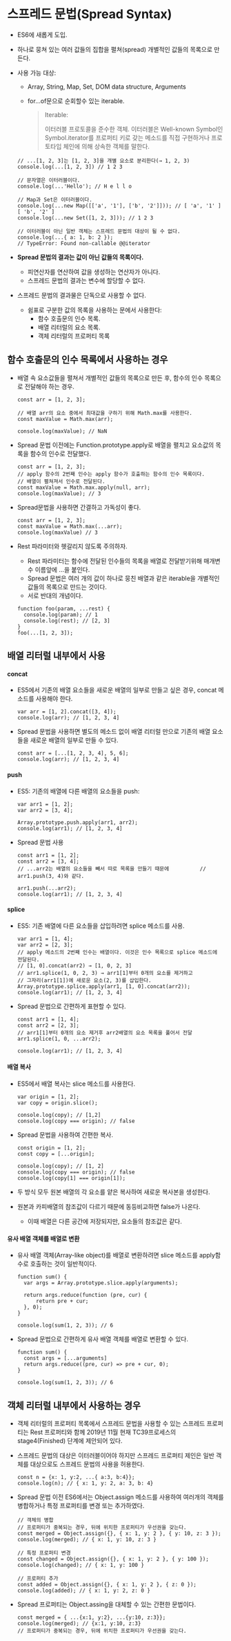 # 스프레드 문법(Spread Syntax)

* ES6에 새롭게 도입.

* 하나로 뭉쳐 있는 여러 값들의 집합을 펼쳐(spread) 개별적인 값들의 목록으로 만든다.

* 사용 가능 대상:

  * Array, String, Map, Set, DOM data structure, Arguments

  * for...of문으로 순회할수 있는 iterable.

    > Iterable:
    >
    > 이터러블 프로토콜을 준수한 객체. 이터러블은 Well-known Symbol인 Symbol.iterator를 프로퍼티 키로 갖는 메소드를 직접 구현하거나 프로토타입 체인에 의해 상속한 객체를 말한다.

  ```
  // ...[1, 2, 3]는 [1, 2, 3]을 개별 요소로 분리한다(→ 1, 2, 3)
  console.log(...[1, 2, 3]) // 1 2 3
  
  // 문자열은 이터러블이다.
  console.log(...'Hello'); // H e l l o
  
  // Map과 Set은 이터러블이다.
  console.log(...new Map([['a', '1'], ['b', '2']])); // [ 'a', '1' ] [ 'b', '2' ]
  console.log(...new Set([1, 2, 3])); // 1 2 3
  
  // 이터러블이 아닌 일반 객체는 스프레드 문법의 대상이 될 수 없다.
  console.log(...{ a: 1, b: 2 });
  // TypeError: Found non-callable @@iterator
  ```

* **Spread 문법의 결과는 값이 아닌 값들의 목록이다.**

  * 피연산자를 연산하여 값을 생성하는 연산자가 아니다.
  * 스프레드 문법의 결과는 변수에 할당할 수 없다.

* 스프레드 문법의 결과물은 단독으로 사용할 수 없다.

  * 쉼표로 구분한 값의 목록을 사용하는 문에서 사용한다:
    * 함수 호출문의 인수 목록.
    * 배열 리터럴의 요소 목록.	
    * 객체 리터럴의 프로퍼티 목록



## 함수 호출문의 인수 목록에서 사용하는 경우

* 배열 속 요소값들을 펼쳐서 개별적인 값들의 목록으로 만든 후, 함수의 인수 목록으로 전달해야 하는 경우.

  ```
  const arr = [1, 2, 3];
  
  // 배열 arr의 요소 중에서 최대값을 구하기 위해 Math.max를 사용한다.
  const maxValue = Math.max(arr);
  
  console.log(maxValue); // NaN
  ```

* Spread 문법 이전에는 Function.prototype.apply로 배열을 펼치고 요소값의 목록을 함수의 인수로 전달했다.

  ```
  const arr = [1, 2, 3];
  // apply 함수의 2번째 인수는 apply 함수가 호출하는 함수의 인수 목록이다.
  // 배열이 펼쳐져서 인수로 전달된다.
  const maxValue = Math.max.apply(null, arr);
  console.log(maxValue); // 3
  ```

* Spread문법을 사용하면 간결하고 가독성이 좋다.

  ```
  const arr = [1, 2, 3];
  const maxValue = Math.max(...arr);
  console.log(maxValue) // 3
  ```

* Rest 파라미터와 헷갈리지 않도록 주의하자.

  * Rest 파라미터는 함수에 전달된 인수들의 목록을 배열로 전달받기위해 매개변수 이름앞에 ...을 붙인다.
  * Spread 문법은 여러 개의 값이 하나로 뭉친 배열과 같은 iterable을 개별적인 값들의 목록으로 만드는 것이다.
  * 서로 반대의 개념이다.

  ```
  function foo(param, ...rest) {
  	console.log(param); // 1
  	console.log(rest); // [2, 3]
  }
  foo(...[1, 2, 3]);
  ```

  

## 배열 리터럴 내부에서 사용

#### concat

* ES5에서 기존의 배열 요소들을 새로운 배열의 일부로 만들고 싶은 경우, concat 메소드를 사용해야 한다.

  ```
  var arr = [1, 2].concat([3, 4]);
  console.log(arr); // [1, 2, 3, 4]
  ```

* Spread 문법을 사용하면 별도의 메소드 없이 배열 리터럴 만으로 기존의 배열 요소들을 새로운 배열의 일부로 만들 수 있다.

  ```
  const arr = [...[1, 2, 3, 4], 5, 6];
  console.log(arr); // [1, 2, 3, 4]
  ```



#### push

* ES5: 기존의 배열에 다른 배열의 요소들을 push:

  ```
  var arr1 = [1, 2];
  var arr2 = [3, 4];
  
  Array.prototype.push.apply(arr1, arr2);
  console.log(arr1); // [1, 2, 3, 4]
  ```

* Spread 문법 사용

  ```
  const arr1 = [1, 2];
  const arr2 = [3, 4];
  // ...arr2는 배열의 요소들을 빼서 따로 목록을 만들기 때문에          // arr1.push(3, 4)와 같다.
  
  arr1.push(...arr2);
  console.log(arr1); // [1, 2, 3, 4]
  ```

  

#### splice

* ES5: 기존 배열에 다른 요소들을 삽입하려면 splice 메소드를 사용.

  ```
  var arr1 = [1, 4];
  var arr2 = [2, 3];
  // apply 메소드의 2번째 인수는 배열이다. 이것은 인수 목록으로 splice 메소드에 전달된다.
  // [1, 0].concat(arr2) → [1, 0, 2, 3]
  // arr1.splice(1, 0, 2, 3) → arr1[1]부터 0개의 요소를 제거하고
  // 그자리(arr1[1])에 새로운 요소(2, 3)를 삽입한다.
  Array.prototype.splice.apply(arr1, [1, 0].concat(arr2));
  console.log(arr1); // [1, 2, 3, 4]
  ```

* Spread 문법으로 간편하게 표현할 수 있다.

  ```
  const arr1 = [1, 4];
  const arr2 = [2, 3];
  // arr1[1]부터 0개의 요소 제거후 arr2배열의 요소 목록을 풀어서 전달
  arr1.splice(1, 0, ...arr2);
  
  console.log(arr1); // [1, 2, 3, 4]
  ```

  

#### 배열 복사

* ES5에서 배열 복사는 slice 메소드를 사용한다.

  ```
  var origin = [1, 2];
  var copy = origin.slice();
  
  console.log(copy); // [1,2]
  console.log(copy === origin); // false
  ```

* Spread 문법을 사용하여 간편한 복사.

  ```
  const origin = [1, 2];
  const copy = [...origin];
  
  console.log(copy); // [1, 2]
  console.log(copy === origin); // false
  console.log(copy[1] === origin[1]);
  ```

* 두 방식 모두 원본 배열의 각 요소를 얕은 복사하여 새로운 복사본을 생성한다.

* 원본과 카피배열의 참조값이 다르기 때문에 동등비교하면 false가 나온다.

  * 이때 배열은 다른 공간에 저장되지만, 요소들의 참조값은 같다.

  

#### 유사 배열 객체를 배열로 변환

* 유사 배열 객체(Array-like object)를 배열로 변환하려면 slice 메소드를 apply함수로 호출하는 것이 일반적이다.

  ```
  function sum() {
  	var args = Array.prototype.slice.apply(arguments);
  	
  	return args.reduce(function (pre, cur) {
  		return pre + cur;
  	}, 0);
  }
  
  console.log(sum(1, 2, 3)); // 6
  ```

* Spread 문법으로 간편하게 유사 배열 객체를 배열로 변환할 수 있다.

  ```
  function sum() {
  	const args = [...arguments]
  	return args.reduce((pre, cur) => pre + cur, 0);
  }
  
  console.log(sum(1, 2, 3)); // 6
  ```

  

## 객체 리터럴 내부에서 사용하는 경우

* 객체 리터럴의 프로퍼티 목록에서 스프레드 문법을 사용할 수 있는 스프레드 프로퍼티는 Rest 프로퍼티와 함께 2019년 11월 현재 TC39프로세스의 stage4(Finished) 단계에 제안되어 있다.

* 스프레드 문법의 대상은 이터러블이어야 하지만 스프레드 프로퍼티 제인은 일반 객체를 대상으로도 스프레드 문법의 사용을 허용한다.

  ```
  const n = {x: 1, y:2, ...{ a:3, b:4}};
  console.log(n); // { x: 1, y: 2, a: 3, b: 4}
  ```

* Spread 문법 이전 ES6에서는 Object.assign 메소드를 사용하여 여러개의 객체를 병합하거나 특정 프로퍼티를 변경 또는 추가하였다.

  ```
  // 객체의 병합
  // 프로퍼티가 중복되는 경우, 뒤에 위치한 프로퍼티가 우선권을 갖는다.
  const merged = Object.assign({}, { x: 1, y: 2 }, { y: 10, z: 3 });
  console.log(merged); // { x: 1, y: 10, z: 3 }
  
  // 특정 프로퍼티 변경
  const changed = Object.assign({}, { x: 1, y: 2 }, { y: 100 });
  console.log(changed); // { x: 1, y: 100 }
  
  // 프로퍼티 추가
  const added = Object.assign({}, { x: 1, y: 2 }, { z: 0 });
  console.log(added); // { x: 1, y: 2, z: 0 }
  ```

* Spread 프로퍼티는 Object.assing을 대체할 수 있는 간편한 문법이다.

  ```
  const merged = { ...{x:1, y:2}, ...{y:10, z:3}};
  console.log(merged); // {x:1, y:10, z:3}
  // 프로퍼티가 중복되는 경우, 뒤에 위치한 프로퍼티가 우선권을 갖는다.
  ```

  

